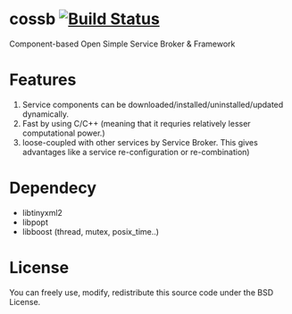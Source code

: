 # cossb [![Build Status](https://travis-ci.org/bhhwang/cossb.svg)](https://travis-ci.org/bhhwang/cossb)
Component-based Open Simple Service Broker & Framework

Features
===============
1. Service components can be downloaded/installed/uninstalled/updated dynamically.
2. Fast by using C/C++ (meaning that it requries relatively lesser computational power.)
3. loose-coupled with other services by Service Broker. This gives advantages like a service re-configuration or re-combination)

Dependecy
===============
* libtinyxml2
* libpopt
* libboost (thread, mutex, posix_time..)

License
===============
You can freely use, modify, redistribute this source code under the BSD License.
